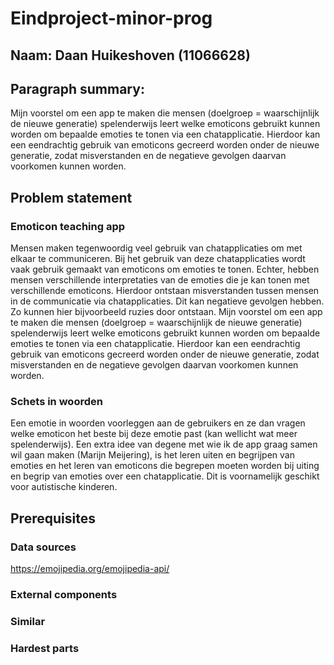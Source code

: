 # Eindproject-minor-prog

## Naam: Daan Huikeshoven (11066628)

## Paragraph summary:
  Mijn voorstel om een app te maken die mensen (doelgroep = waarschijnlijk de nieuwe generatie) spelenderwijs leert welke emoticons gebruikt kunnen worden om bepaalde emoties te tonen via een chatapplicatie. Hierdoor kan een eendrachtig gebruik van emoticons gecreerd worden onder de nieuwe generatie, zodat misverstanden en de negatieve gevolgen daarvan voorkomen kunnen worden.
## Problem statement

### Emoticon teaching app
Mensen maken tegenwoordig veel gebruik van chatapplicaties om met elkaar te communiceren. Bij het gebruik van deze chatapplicaties wordt vaak gebruik gemaakt van emoticons om emoties te tonen. Echter, hebben mensen verschillende interpretaties van de emoties die je kan tonen met verschillende emoticons. Hierdoor ontstaan misverstanden tussen mensen in de communicatie via chatapplicaties. Dit kan negatieve gevolgen hebben. Zo kunnen hier bijvoorbeeld ruzies door ontstaan.
  Mijn voorstel om een app te maken die mensen (doelgroep = waarschijnlijk de nieuwe generatie) spelenderwijs leert welke emoticons gebruikt kunnen worden om bepaalde emoties te tonen via een chatapplicatie. Hierdoor kan een eendrachtig gebruik van emoticons gecreerd worden onder de nieuwe generatie, zodat misverstanden en de negatieve gevolgen daarvan voorkomen kunnen worden.
### Schets in woorden
Een emotie in woorden voorleggen aan de gebruikers en ze dan vragen welke emoticon het beste bij deze emotie past (kan wellicht wat meer spelenderwijs). Een extra idee van degene met wie ik de app graag samen wil gaan maken (Marijn Meijering), is het leren uiten en begrijpen van emoties en het leren van emoticons die begrepen moeten worden bij uiting en begrip van emoties over een chatapplicatie. Dit is voornamelijk geschikt voor autistische kinderen.

## Prerequisites

### Data sources
https://emojipedia.org/emojipedia-api/

### External components

### Similar

### Hardest parts
